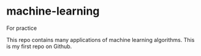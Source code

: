 # machine-learning
For practice

This repo contains many applications of machine learning algorithms. This is my first repo on Github.
